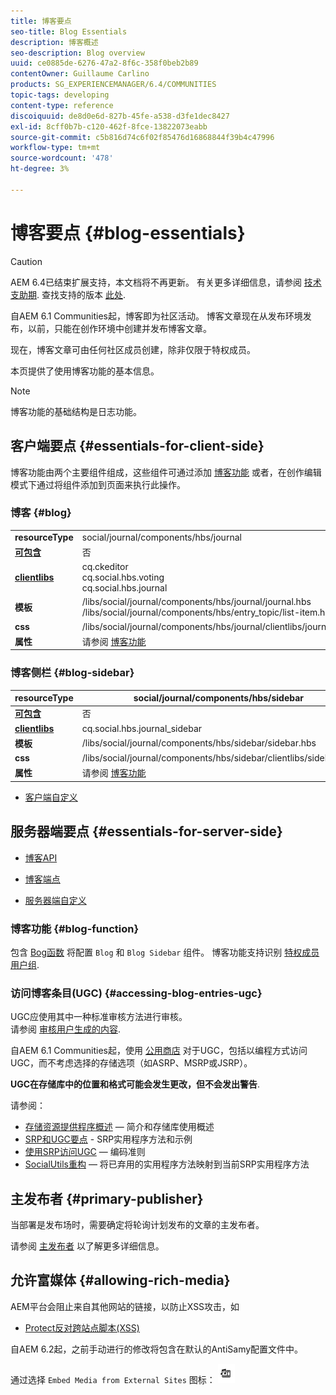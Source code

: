 ```yaml
---
title: 博客要点
seo-title: Blog Essentials
description: 博客概述
seo-description: Blog overview
uuid: ce0885de-6276-47a2-8f6c-358f0beb2b89
contentOwner: Guillaume Carlino
products: SG_EXPERIENCEMANAGER/6.4/COMMUNITIES
topic-tags: developing
content-type: reference
discoiquuid: de8d0e6d-827b-45fe-a538-d3fe1dec8427
exl-id: 8cff0b7b-c120-462f-8fce-13822073eabb
source-git-commit: c5b816d74c6f02f85476d16868844f39b4c47996
workflow-type: tm+mt
source-wordcount: '478'
ht-degree: 3%

---
```


# 博客要点 {#blog-essentials}

>[!CAUTION]
>
>AEM 6.4已结束扩展支持，本文档将不再更新。 有关更多详细信息，请参阅 [技术支助期](https://helpx.adobe.com/cn/support/programs/eol-matrix.html). 查找支持的版本 [此处](https://experienceleague.adobe.com/docs/).

自AEM 6.1 Communities起，博客即为社区活动。 博客文章现在从发布环境发布，以前，只能在创作环境中创建并发布博客文章。

现在，博客文章可由任何社区成员创建，除非仅限于特权成员。

本页提供了使用博客功能的基本信息。

>[!NOTE]
>
>博客功能的基础结构是日志功能。

## 客户端要点 {#essentials-for-client-side}

博客功能由两个主要组件组成，这些组件可通过添加 [博客功能](functions.md#blog-function) 或者，在创作编辑模式下通过将组件添加到页面来执行此操作。

### 博客 {#blog}

<table> 
 <tbody>
  <tr>
   <td> <strong>resourceType</strong></td> 
   <td>social/journal/components/hbs/journal</td> 
  </tr>
  <tr>
   <td> <a href="scf.md#add-or-include-a-communities-component"><strong>可包含</strong></a></td> 
   <td>否</td> 
  </tr>
  <tr>
   <td> <a href="clientlibs.md"><strong>clientlibs</strong></a></td> 
   <td>cq.ckeditor<br /> cq.social.hbs.voting<br /> cq.social.hbs.journal</td> 
  </tr>
  <tr>
   <td> <strong>模板</strong></td> 
   <td> /libs/social/journal/components/hbs/journal/journal.hbs<br /> /libs/social/journal/components/hbs/entry_topic/list-item.hbs</td> 
  </tr>
  <tr>
   <td> <strong>css</strong></td> 
   <td> /libs/social/journal/components/hbs/journal/clientlibs/journal.css</td> 
  </tr>
  <tr>
   <td><strong> 属性</strong></td> 
   <td>请参阅 <a href="blog-feature.md">博客功能</a></td> 
  </tr>
 </tbody>
</table>

### 博客侧栏 {#blog-sidebar}

| **resourceType** | social/journal/components/hbs/sidebar |
|---|---|
| [**可包含**](scf.md#add-or-include-a-communities-component) | 否 |
| [**clientlibs**](clientlibs.md) | cq.social.hbs.journal_sidebar |
| **模板** | /libs/social/journal/components/hbs/sidebar/sidebar.hbs |
| **css** | /libs/social/journal/components/hbs/sidebar/clientlibs/sidebar.css |
| **属性** | 请参阅 [博客功能](blog-feature.md) |

* [客户端自定义](client-customize.md)

## 服务器端要点 {#essentials-for-server-side}

* [博客API](https://helpx.adobe.com/experience-manager/6-4/sites/developing/using/reference-materials/javadoc/com/adobe/cq/social/journal/client/api/package-summary.html)

* [博客端点](https://helpx.adobe.com/experience-manager/6-4/sites/developing/using/reference-materials/javadoc/com/adobe/cq/social/journal/client/endpoints/package-summary.html)

* [服务器端自定义](server-customize.md)

### 博客功能 {#blog-function}

包含 [Bog函数](functions.md#blog-function) 将配置 `Blog` 和 `Blog Sidebar` 组件。 博客功能支持识别 [特权成员用户组](users.md#privileged-members-group).

### 访问博客条目(UGC) {#accessing-blog-entries-ugc}

UGC应使用其中一种标准审核方法进行审核。\
请参阅 [审核用户生成的内容](moderate-ugc.md).

自AEM 6.1 Communities起，使用 [公用商店](working-with-srp.md) 对于UGC，包括以编程方式访问UGC，而不考虑选择的存储选项（如ASRP、MSRP或JSRP）。

**UGC在存储库中的位置和格式可能会发生更改，但不会发出警告**.

请参阅：

* [存储资源提供程序概述](srp.md)  — 简介和存储库使用概述
* [SRP和UGC要点](srp-and-ugc.md) - SRP实用程序方法和示例
* [使用SRP访问UGC](accessing-ugc-with-srp.md)  — 编码准则
* [SocialUtils重构](socialutils.md)  — 将已弃用的实用程序方法映射到当前SRP实用程序方法

## 主发布者 {#primary-publisher}

当部署是发布场时，需要确定将轮询计划发布的文章的主发布者。

请参阅 [主发布者](deploy-communities.md#primary-publisher) 以了解更多详细信息。

## 允许富媒体 {#allowing-rich-media}

AEM平台会阻止来自其他网站的链接，以防止XSS攻击，如

* [Protect反对跨站点脚本(XSS)](../../help/sites-developing/security.md#protect-against-cross-site-scripting-xss)

自AEM 6.2起，之前手动进行的修改将包含在默认的AntiSamy配置文件中。

通过选择 `Embed Media from External Sites` 图标：  ![chlimage_1-471](assets/chlimage_1-471.png)
